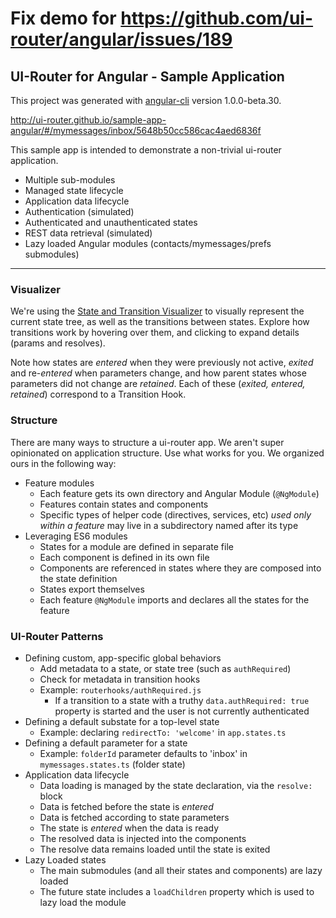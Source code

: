 # Fix demo for https://github.com/ui-router/angular/issues/189


## UI-Router for Angular - Sample Application

This project was generated with [angular-cli](https://github.com/angular/angular-cli) version 1.0.0-beta.30.

http://ui-router.github.io/sample-app-angular/#/mymessages/inbox/5648b50cc586cac4aed6836f

This sample app is intended to demonstrate a non-trivial ui-router application.

- Multiple sub-modules
- Managed state lifecycle
- Application data lifecycle
- Authentication (simulated)
- Authenticated and unauthenticated states
- REST data retrieval (simulated)
- Lazy loaded Angular modules (contacts/mymessages/prefs submodules)

---

### Visualizer

We're using the [State and Transition Visualizer](http://github.com/ui-router/visualizer) to visually represent 
the current state tree, as well as the transitions between states.
Explore how transitions work by hovering over them, and clicking to expand details (params and resolves).

Note how states are _entered_ when they were previously not active, _exited_ and re-_entered_ when parameters change,
 and how parent states whose parameters did not change are _retained_.
Each of these (_exited, entered, retained_) correspond to a Transition Hook.

### Structure

There are many ways to structure a ui-router app.
We aren't super opinionated on application structure.
Use what works for you.
We organized ours in the following way:

- Feature modules
  - Each feature gets its own directory and Angular Module (`@NgModule`)
  - Features contain states and components
  - Specific types of helper code (directives, services, etc) _used only within a feature_ may live in a subdirectory
  named after its type
- Leveraging ES6 modules
  - States for a module are defined in separate file
  - Each component is defined in its own file
  - Components are referenced in states where they are composed into the state definition
  - States export themselves
  - Each feature `@NgModule` imports and declares all the states for the feature

### UI-Router Patterns
  
- Defining custom, app-specific global behaviors
  - Add metadata to a state, or state tree (such as `authRequired`)
  - Check for metadata in transition hooks
  - Example: `routerhooks/authRequired.js`
    - If a transition to a state with a truthy `data.authRequired: true` property is started and the user is not currently authenticated
- Defining a default substate for a top-level state
  - Example: declaring `redirectTo: 'welcome'` in `app.states.ts`
- Defining a default parameter for a state
  - Example: `folderId` parameter defaults to 'inbox' in `mymessages.states.ts` (folder state)
- Application data lifecycle
  - Data loading is managed by the state declaration, via the `resolve:` block
  - Data is fetched before the state is _entered_
  - Data is fetched according to state parameters
  - The state is _entered_ when the data is ready
  - The resolved data is injected into the components
  - The resolve data remains loaded until the state is exited
- Lazy Loaded states
  - The main submodules (and all their states and components) are lazy loaded
  - The future state includes a `loadChildren` property which is used to lazy load the module
